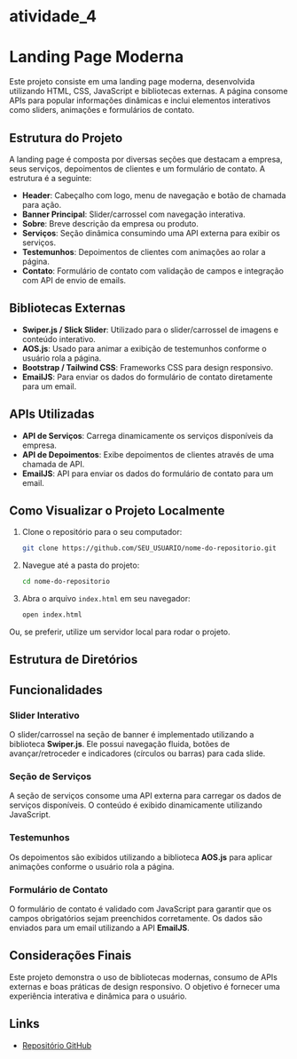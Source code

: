 ﻿# atividade_4

# Landing Page Moderna

Este projeto consiste em uma landing page moderna, desenvolvida utilizando HTML, CSS, JavaScript e bibliotecas externas. A página consome APIs para popular informações dinâmicas e inclui elementos interativos como sliders, animações e formulários de contato.

## Estrutura do Projeto

A landing page é composta por diversas seções que destacam a empresa, seus serviços, depoimentos de clientes e um formulário de contato. A estrutura é a seguinte:

- **Header**: Cabeçalho com logo, menu de navegação e botão de chamada para ação.
- **Banner Principal**: Slider/carrossel com navegação interativa.
- **Sobre**: Breve descrição da empresa ou produto.
- **Serviços**: Seção dinâmica consumindo uma API externa para exibir os serviços.
- **Testemunhos**: Depoimentos de clientes com animações ao rolar a página.
- **Contato**: Formulário de contato com validação de campos e integração com API de envio de emails.

## Bibliotecas Externas

- **Swiper.js / Slick Slider**: Utilizado para o slider/carrossel de imagens e conteúdo interativo.
- **AOS.js**: Usado para animar a exibição de testemunhos conforme o usuário rola a página.
- **Bootstrap / Tailwind CSS**: Frameworks CSS para design responsivo.
- **EmailJS**: Para enviar os dados do formulário de contato diretamente para um email.

## APIs Utilizadas

- **API de Serviços**: Carrega dinamicamente os serviços disponíveis da empresa.
- **API de Depoimentos**: Exibe depoimentos de clientes através de uma chamada de API.
- **EmailJS**: API para enviar os dados do formulário de contato para um email.

## Como Visualizar o Projeto Localmente

1. Clone o repositório para o seu computador:
    ```bash
    git clone https://github.com/SEU_USUARIO/nome-do-repositorio.git
    ```

2. Navegue até a pasta do projeto:
    ```bash
    cd nome-do-repositorio
    ```

3. Abra o arquivo `index.html` em seu navegador:
    ```bash
    open index.html
    ```

Ou, se preferir, utilize um servidor local para rodar o projeto.

## Estrutura de Diretórios


## Funcionalidades

### Slider Interativo

O slider/carrossel na seção de banner é implementado utilizando a biblioteca **Swiper.js**. Ele possui navegação fluida, botões de avançar/retroceder e indicadores (círculos ou barras) para cada slide.

### Seção de Serviços

A seção de serviços consome uma API externa para carregar os dados de serviços disponíveis. O conteúdo é exibido dinamicamente utilizando JavaScript.

### Testemunhos

Os depoimentos são exibidos utilizando a biblioteca **AOS.js** para aplicar animações conforme o usuário rola a página.

### Formulário de Contato

O formulário de contato é validado com JavaScript para garantir que os campos obrigatórios sejam preenchidos corretamente. Os dados são enviados para um email utilizando a API **EmailJS**.

## Considerações Finais

Este projeto demonstra o uso de bibliotecas modernas, consumo de APIs externas e boas práticas de design responsivo. O objetivo é fornecer uma experiência interativa e dinâmica para o usuário.

## Links

- [Repositório GitHub](https://danyelasoares.github.io/atividade_4/)

